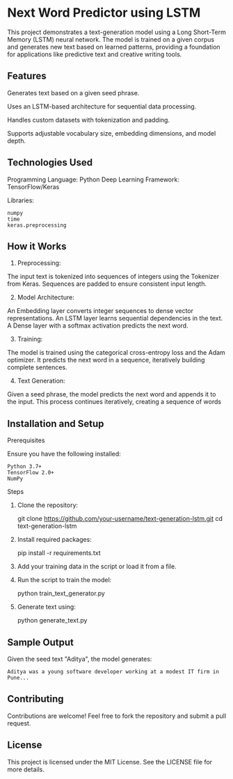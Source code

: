 
# Next Word Predictor using LSTM

This project demonstrates a text-generation model using a Long Short-Term Memory (LSTM) neural network. The model is trained on a given corpus and generates new text based on learned patterns, providing a foundation for applications like predictive text and creative writing tools.


## Features

Generates text based on a given seed phrase.

Uses an LSTM-based architecture for sequential data processing.

Handles custom datasets with tokenization and padding.

Supports adjustable vocabulary size, embedding dimensions, and model depth.
## Technologies Used

Programming Language: Python
Deep Learning Framework: TensorFlow/Keras

Libraries:

    numpy
    time 
    keras.preprocessing
## How it Works

1. Preprocessing:

The input text is tokenized into sequences of integers using the Tokenizer from Keras.
Sequences are padded to ensure consistent input length.

2. Model Architecture:

An Embedding layer converts integer sequences to dense vector representations.
An LSTM layer learns sequential dependencies in the text.
A Dense layer with a softmax activation predicts the next word.

3. Training:

The model is trained using the categorical cross-entropy loss and the Adam optimizer.
It predicts the next word in a sequence, iteratively building complete sentences.

4. Text Generation:

Given a seed phrase, the model predicts the next word and appends it to the input.
This process continues iteratively, creating a sequence of words
## Installation and Setup

Prerequisites

Ensure you have the following installed:

    Python 3.7+
    TensorFlow 2.0+
    NumPy

Steps

1. Clone the repository:

    git clone https://github.com/your-username/text-generation-lstm.git
    cd text-generation-lstm

2. Install required packages:

    pip install -r requirements.txt

3. Add your training data in the script or load it from a file.

4. Run the script to train the model:

    python train_text_generator.py
    
5. Generate text using:

    python generate_text.py
## Sample Output

Given the seed text "Aditya", the model generates:

    Aditya was a young software developer working at a modest IT firm in Pune...

## Contributing

Contributions are welcome! Feel free to fork the repository and submit a pull request.
## License

This project is licensed under the MIT License. See the LICENSE file for more details.